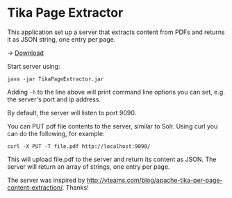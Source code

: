 # Tika Page Extractor

This application set up a server that extracts content from PDFs and returns it as
JSON string, one entry per page.

-> [Download](https://www.auxnet.de/wp-content/uploads/2016/03/TikaPageExtractor.zip)

Start server using:

    java -jar TikaPageExtractor.jar

Adding `-h` to the line above will print command line options you can set, e.g.
the server's port and ip address.

By default, the server will listen to port 9090.

You can PUT pdf file contents to the server, similar to Solr. Using curl you can do
the following, for example:

    curl -X PUT -T file.pdf http://localhost:9090/

This will upload file.pdf to the server and return its content as JSON. The server will
return an array of strings, one entry per page.

The server was inspired by http://vteams.com/blog/apache-tika-per-page-content-extraction/. Thanks!
